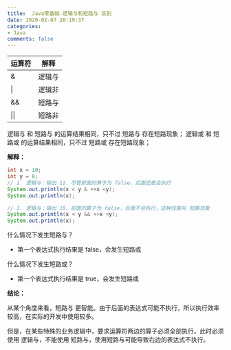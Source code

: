 ```yaml
---
title:  Java零基础-逻辑与和短路与 区别
date: 2020-02-07 20:19:37
categories:
- Java
comments: false
---
```




| 运算符 | 解释   |
| ------ | ------ |
| &      | 逻辑与 |
| \|     | 逻辑非 |
| &&     | 短路与 |
| \|\|   | 短路非 |

<!-- more -->

逻辑与 和 短路与 的运算结果相同，只不过 短路与 存在短路现象；
逻辑或 和 短路或 的运算结果相同，只不过 短路或 存在短路现象；



**解释：**

```java
int x = 10;
int y = 8;
// 1. 逻辑与：输出 11，尽管前面的算子为 false，后面还是会执行
System.out.println(x < y & ++x <y);
System.out.println(x);

// 1. 逻辑与：输出 10，前面的算子为 false，后面不会执行，这种现象叫 短路现象
System.out.println(x < y && ++x <y);
System.out.println(x);
```



什么情况下发生短路与？

- 第一个表达式执行结果是 false，会发生短路或

什么情况下发生短路或？

- 第一个表达式执行结果是 true，会发生短路或



**结论：**

从某个角度来看，短路与 更智能。由于后面的表达式可能不执行，所以执行效率较高，在实际的开发中使用较多。

但是，在某些特殊的业务逻辑中，要求运算符两边的算子必须全部执行，此时必须使用 逻辑与，不能使用 短路与，使用短路与可能导致右边的表达式不执行。